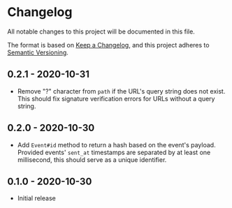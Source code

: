 # Changelog

All notable changes to this project will be documented in this file.

The format is based on [Keep a Changelog](https://keepachangelog.com/en/1.0.0/),
and this project adheres to [Semantic Versioning](https://semver.org/spec/v2.0.0.html).

## 0.2.1 - 2020-10-31

- Remove "?" character from `path` if the URL's query string does not exist. This should fix signature verification errors for URLs without a query string.

## 0.2.0 - 2020-10-30

- Add `Event#id` method to return a hash based on the event's payload. Provided events' `sent_at` timestamps are separated by at least one millisecond, this should serve as a unique identifier.

## 0.1.0 - 2020-10-30

- Initial release
